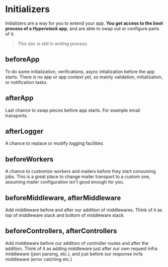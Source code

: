 # Initializers

Initializers are a way for you to extend your app. **You get access to the boot process of a _Hyperstack_ app**, and are able to swap out or configure parts of it.

> _This doc is still in writing process._

## beforeApp

To do some initialization, verifications, async intialization before the app starts. There is no app or app context yet, so mainly validation, initialization, or notification tasks.

## afterApp

Last chance to swap pieces before app starts. For example email transports.

## afterLogger

A chance to replace or modify logging facilities

## beforeWorkers

A chance to customize workers and mailers before they start consuming jobs. This is a great place to change mailer transport to a custom one, assuming mailer configuration isn't good enough for you.


## beforeMiddleware, afterMiddleware

Add middleware before and after our addition of middlewares. Think of it as top of middleware stack and bottom of middleware stack.

## beforeControllers, afterControllers

Add middleware before our addition of controller routes and after the addition. Think of it as adding middleware just after our own request infra middleware (json parsing, etc.), and just before our response inrfa middleware (error catching etc.)
